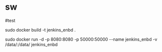 # sw
#test

sudo docker build -t jenkins_enbd .

sudo docker run -d -p 8080:8080 -p 50000:50000 --name jenkins_enbd -v /data/:/data/ jenkins_enbd
